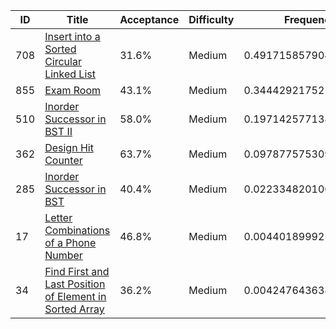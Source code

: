 |ID|Title|Acceptance|Difficulty|Frequency|
|----|-----|----|---|---|
|708|[Insert into a Sorted Circular Linked List]( https://leetcode.com/problems/insert-into-a-sorted-circular-linked-list)|31.6%|Medium|0.49171585790488404|
|855|[Exam Room]( https://leetcode.com/problems/exam-room)|43.1%|Medium|0.34442921752179523|
|510|[Inorder Successor in BST II]( https://leetcode.com/problems/inorder-successor-in-bst-ii)|58.0%|Medium|0.19714257713870645|
|362|[Design Hit Counter]( https://leetcode.com/problems/design-hit-counter)|63.7%|Medium|0.09787757530957068|
|285|[Inorder Successor in BST]( https://leetcode.com/problems/inorder-successor-in-bst)|40.4%|Medium|0.02233482010057984|
|17|[Letter Combinations of a Phone Number]( https://leetcode.com/problems/letter-combinations-of-a-phone-number)|46.8%|Medium|0.0044018999217624675|
|34|[Find First and Last Position of Element in Sorted Array]( https://leetcode.com/problems/find-first-and-last-position-of-element-in-sorted-array)|36.2%|Medium|0.004247643638268045|
